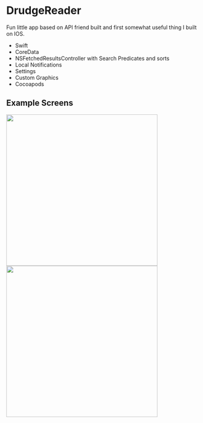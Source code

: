 # DrudgeReader

Fun little app based on API friend built and first somewhat useful thing I built on IOS.

* Swift
* CoreData
* NSFetchedResultsController with Search Predicates and sorts 
* Local Notifications
* Settings
* Custom Graphics
* Cocoapods

## Example Screens 
<img src="https://github.com/toddisaacs/DrudgeReader/blob/master/IMG_0217.PNG " width="400">
<img src="https://github.com/toddisaacs/DrudgeReader/blob/master/IMG_0216.PNG " width="400">

